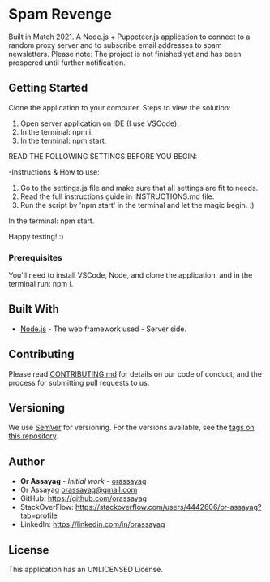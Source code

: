 # Spam Revenge

Built in Match 2021. A Node.js + Puppeteer.js application to connect to a random proxy server and to subscribe email addresses to spam newsletters.
Please note: The project is not finished yet and has been prospered until further notification.

## Getting Started

Clone the application to your computer.
Steps to view the solution:
1. Open server application on IDE (I use VSCode).
2. In the terminal: npm i.
3. In the terminal: npm start.

READ THE FOLLOWING SETTINGS BEFORE YOU BEGIN:

-Instructions & How to use:
1. Go to the settings.js file and make sure that all settings are fit to needs.
2. Read the full instructions guide in INSTRUCTIONS.md file.
3. Run the script by 'npm start' in the terminal and let the magic begin. :)

In the terminal: npm start.

Happy testing! :)

### Prerequisites

You'll need to install VSCode, Node, and clone the application, and in the terminal run: npm i.

## Built With

* [Node.js](https://nodejs.org/en/) - The web framework used - Server side.

## Contributing

Please read [CONTRIBUTING.md](https://gist.github.com/PurpleBooth/b24679402957c63ec426) for details on our code of conduct, and the process for submitting pull requests to us.

## Versioning

We use [SemVer](http://semver.org/) for versioning. For the versions available, see the [tags on this repository](https://github.com/your/project/tags).

## Author

* **Or Assayag** - *Initial work* - [orassayag](https://github.com/orassayag)
* Or Assayag <orassayag@gmail.com>
* GitHub: https://github.com/orassayag
* StackOverFlow: https://stackoverflow.com/users/4442606/or-assayag?tab=profile
* LinkedIn: https://linkedin.com/in/orassayag

## License

This application has an UNLICENSED License.